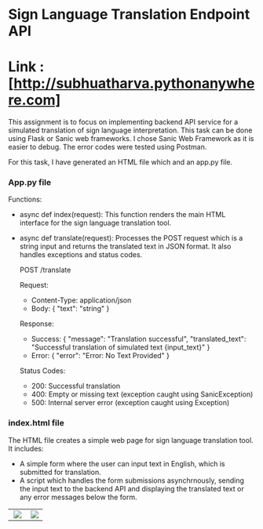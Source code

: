 # Sign Language Translation Endpoint API

# Link : [http://subhuatharva.pythonanywhere.com]

This assignment is to focus on implementing backend API service for a simulated translation of sign language interpretation. This task can be done using Flask or Sanic web frameworks. I chose Sanic Web Framework as it is easier to debug. The error codes were tested using Postman.

For this task, I have generated an HTML file which and an app.py file. 

### App.py file

Functions: 
- async def index(request): This function renders the main HTML interface for the sign language translation tool. 
- async def translate(request): Processes the POST request which is a string input and returns the translated text in JSON format. It also handles exceptions and status codes.

    POST /translate
    
    Request:
    - Content-Type: application/json
    - Body: { "text": "string" }
    
    Response:
    - Success: { "message": "Translation successful", "translated_text": "Successful translation of simulated text {input_text}" }
    - Error: { "error": "Error: No Text Provided" }
    
    Status Codes:
    - 200: Successful translation
    - 400: Empty or missing text (exception caught using SanicException)
    - 500: Internal server error (exception caught using Exception)
 
### index.html file
The HTML file creates a simple web page for sign language translation tool. It includes: 
- A simple form where the user can input text in English, which is submitted for translation.
- A script which handles the form submissions asynchrnously, sending the input text to the backend API and displaying the translated text or any error messages below the form.

<table>
  <tr>
    <td valign="top" width="50%">
      <img src = "https://github.com/asubhekar/Sign-Language-Translation-Endpoint-API/blob/main/images/Screenshot%202024-07-10%20at%204.15.34%E2%80%AFPM.png" align = "right"></img>
    </td>
    <td valign="top">
      <img src = "https://github.com/asubhekar/Sign-Language-Translation-Endpoint-API/blob/main/images/Screenshot%202024-07-10%20at%204.15.45%E2%80%AFPM.png" align = "right"></img>
    </td>
  </tr>
</table>
